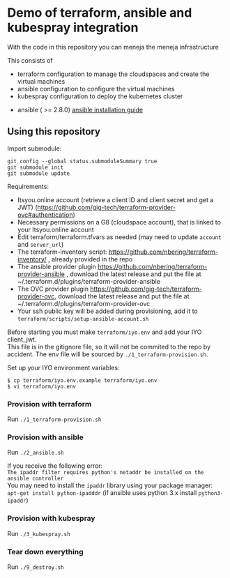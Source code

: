 # Demo of terraform, ansible and kubespray integration

With the code in this repository you can meneja the meneja infrastructure

This consists of
* terraform configuration to manage the cloudspaces and create the virtual machines
* ansible configuration to configure the virtual machines
* kubespray configuration to deploy the kubernetes cluster

 - ansible ( >= 2.8.0) [ansible installation guide](https://docs.ansible.com/ansible/latest/installation_guide/intro_installation.html)

## Using this repository

Import submodule:

```
git config --global status.submoduleSummary true
git submodule init
git submodule update
```

Requirements:
- Itsyou.online account (retrieve a client ID and client secret and get a JWT) (https://github.com/gig-tech/terraform-provider-ovc#authentication)
- Necessary permissions on a G8 (cloudspace account), that is linked to your Itsyou.online account
- Edit terraform/terraform.tfvars as needed (may need to update `account` and `server_url`)
- The terraform-inventory script: https://github.com/nbering/terraform-inventory/ , already provided in the repo
- The ansible provider plugin https://github.com/nbering/terraform-provider-ansible , download the latest release and put the file at ~/.terraform.d/plugins/terraform-provider-ansible
- The OVC provider plugin https://github.com/gig-tech/terraform-provider-ovc, download the latest release and put the file at ~/.terraform.d/plugins/terraform-provider-ovc
- Your ssh public key will be added during provisioning, add it to `terraform/scripts/setup-ansible-account.sh`

Before starting you must make `terraform/iyo.env` and add your IYO client_jwt.  
This file is in the gitignore file, so it will not be commited to the repo by accident.
The env file will be sourced by `./1_terraform-provision.sh`.

Set up your IYO environment variables:
```
$ cp terraform/iyo.env.example terraform/iyo.env
$ vi terraform/iyo.env
```

### Provision with terraform

Run `./1_terraform-provision.sh`

### Provision with ansible

Run `./2_ansible.sh`

If you receive the following error:  
`The ipaddr filter requires python's netaddr be installed on the ansible controller`  
You may need to install the `ipaddr` library using your package manager:  
`apt-get install python-ipadddr` (if ansible uses python 3.x install `python3-ipaddr`)

### Provision with kubespray

Run `./3_kubespray.sh`

### Tear down everything

Run `./9_destroy.sh`
